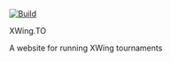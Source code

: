 [![Build](https://github.com/philpursglove/XWing.TO/actions/workflows/build.yml/badge.svg)](https://github.com/philpursglove/XWing.TO/actions/workflows/build.yml)

XWing.TO

A website for running XWing tournaments
